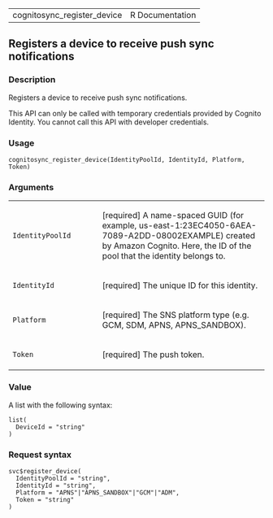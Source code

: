 <table style="width: 100%;">
<tbody>
<tr class="odd">
<td>cognitosync_register_device</td>
<td style="text-align: right;">R Documentation</td>
</tr>
</tbody>
</table>

## Registers a device to receive push sync notifications

### Description

Registers a device to receive push sync notifications.

This API can only be called with temporary credentials provided by
Cognito Identity. You cannot call this API with developer credentials.

### Usage

    cognitosync_register_device(IdentityPoolId, IdentityId, Platform, Token)

### Arguments

<table>
<colgroup>
<col style="width: 35%" />
<col style="width: 65%" />
</colgroup>
<tbody>
<tr class="odd">
<td><code
id="cognitosync_register_device_:_IdentityPoolId">IdentityPoolId</code></td>
<td><p>[required] A name-spaced GUID (for example,
us-east-1:23EC4050-6AEA-7089-A2DD-08002EXAMPLE) created by Amazon
Cognito. Here, the ID of the pool that the identity belongs to.</p></td>
</tr>
<tr class="even">
<td><code
id="cognitosync_register_device_:_IdentityId">IdentityId</code></td>
<td><p>[required] The unique ID for this identity.</p></td>
</tr>
<tr class="odd">
<td><code
id="cognitosync_register_device_:_Platform">Platform</code></td>
<td><p>[required] The SNS platform type (e.g. GCM, SDM, APNS,
APNS_SANDBOX).</p></td>
</tr>
<tr class="even">
<td><code id="cognitosync_register_device_:_Token">Token</code></td>
<td><p>[required] The push token.</p></td>
</tr>
</tbody>
</table>

### Value

A list with the following syntax:

    list(
      DeviceId = "string"
    )

### Request syntax

    svc$register_device(
      IdentityPoolId = "string",
      IdentityId = "string",
      Platform = "APNS"|"APNS_SANDBOX"|"GCM"|"ADM",
      Token = "string"
    )
